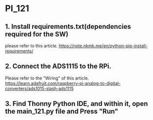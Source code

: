 # PI_121

## 1. Install requirements.txt(dependencies required for the SW)
please refer to this article.
https://note.nkmk.me/en/python-pip-install-requirements/

## 2. Connect the ADS1115 to the RPi.
Please refer to the "Wiring" of this article.
https://learn.adafruit.com/raspberry-pi-analog-to-digital-converters/ads1015-slash-ads1115

## 3. Find Thonny Python IDE, and within it, open the main_121.py file and Press "Run"
